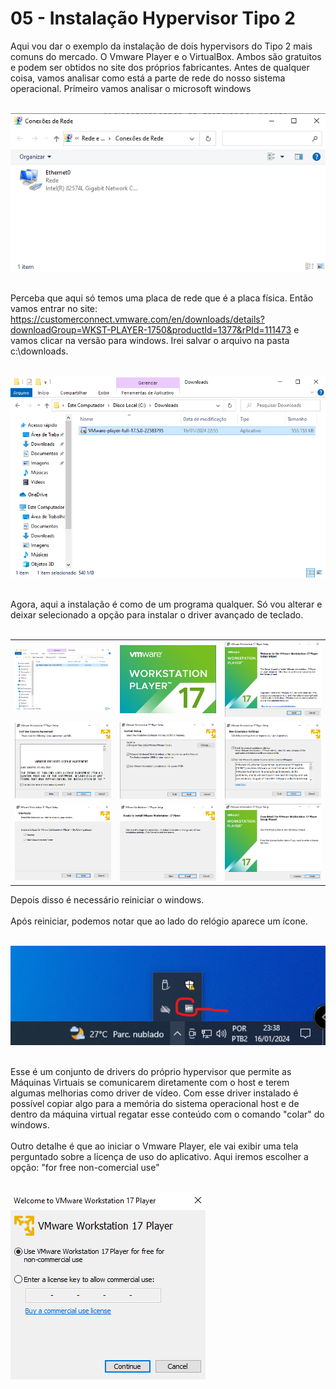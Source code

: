 # 05 - Instalação Hypervisor Tipo 2

Aqui vou dar o exemplo da instalação de dois hypervisors do Tipo 2 mais comuns do mercado. O Vmware Player e o VirtualBox. Ambos são gratuitos e podem ser obtidos no site dos próprios fabricantes. Antes de qualquer coisa, vamos analisar como está a parte de rede do nosso sistema operacional. Primeiro vamos analisar o microsoft windows<br></br>

![REDE](Imagens/01-placas_de_rede.png) <br></br>

Perceba que aqui só temos uma placa de rede que é a placa física. Então vamos entrar no site: https://customerconnect.vmware.com/en/downloads/details?downloadGroup=WKST-PLAYER-1750&productId=1377&rPId=111473 e vamos clicar na versão para windows. Irei salvar o arquivo na pasta c:\downloads. <br></br>

![DOWNLOADS](Imagens/vmware_player/01.png) <br></br>

Agora, aqui a instalação é como de um programa qualquer. Só vou alterar e deixar selecionado a opção para instalar o driver avançado de teclado. <br></br>

<table>
     <tr>
         <td width="33%"><img src="Imagens/vmware_player/01.png"></img></td>
         <td width="33%"><img src="Imagens/vmware_player/02.png"></img></td>
         <td width="33%"><img src="Imagens/vmware_player/03.png"></img></td>
    </tr>
    <tr>
        <td width="33%"><img src="Imagens/vmware_player/04.png"></img></td>
        <td width="33%"><img src="Imagens/vmware_player/05.png"></img></td>
        <td width="33%"><img src="Imagens/vmware_player/06.png"></img></td>
    </tr>
      <tr>
        <td width="33%"><img src="Imagens/vmware_player/07.png"></img></td>
        <td width="33%"><img src="Imagens/vmware_player/08.png"></img></td>
        <td width="33%"><img src="Imagens/vmware_player/09.png"></img></td>
    </tr>
</table>

Depois disso é necessário reiniciar o windows. <br></br>
Após reiniciar, podemos notar que ao lado do relógio aparece um ícone. <br></br>

![TOOLS](Imagens/vmware_player/vmware_tools.png) <br></br>

Esse é um conjunto de drivers do próprio hypervisor que permite as Máquinas Virtuais se comunicarem diretamente com o host e terem algumas melhorias como driver de vídeo. Com esse driver instalado é possível copiar algo para a memória do sistema operacional host e de dentro da máquina virtual regatar esse conteúdo com o comando "colar" do windows. <br></br>
Outro detalhe é que ao iniciar o Vmware Player, ele vai exibir uma tela perguntado sobre a licença de uso do aplicativo. Aqui iremos escolher a opção: "for free non-comercial use" <br></br>

![LICENÇA](Imagens/vmware_player/licenca.png) <br></br>